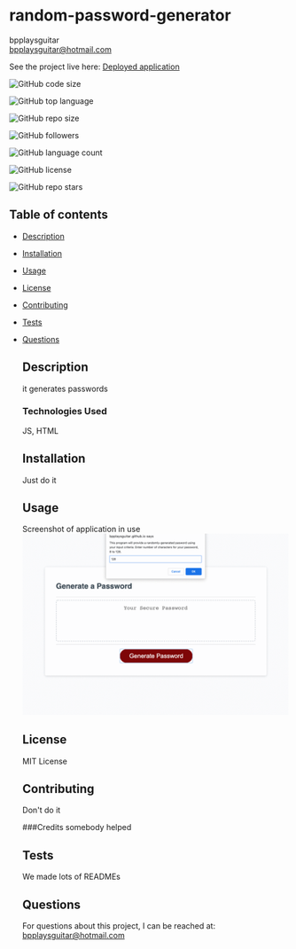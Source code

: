 # random-password-generator

  bpplaysguitar  
  bpplaysguitar@hotmail.com


  See the project live here:
  [Deployed application](https://bpplaysguitar.github.io/random-password-generator)

  ![GitHub code size](https://img.shields.io/github/languages/code-size/bpplaysguitar/random-password-generator?color=FF0000&logo=GitHub&logoColor=FF0000&style=for-the-badge)  

  ![GitHub top language](https://img.shields.io/github/languages/top/bpplaysguitar/random-password-generator?color=FF7F00&logo=GitHub&logoColor=FF7F00&style=for-the-badge)  

  ![GitHub repo size](https://img.shields.io/github/repo-size/bpplaysguitar/random-password-generator?color=FFFF00&logo=GitHub&logoColor=FFFF00&style=for-the-badge)  

  ![GitHub followers](https://img.shields.io/github/followers/bpplaysguitar?color=00FF00&logo=GitHub&logoColor=00FF00&style=for-the-badge)  

  ![GitHub language count](https://img.shields.io/github/languages/count/bpplaysguitar/random-password-generator?color=0000FF&logo=GitHub&logoColor=0000FF&style=for-the-badge)  

  ![GitHub license](https://img.shields.io/github/license/bpplaysguitar/random-password-generator?color=2E2B5F&logo=GitHub&logoColor=2E2B5F&style=for-the-badge)  

  ![GitHub repo stars](https://img.shields.io/github/stars/bpplaysguitar/random-password-generator?color=8B00FF&logo=GitHub&logoColor=8B00FF&style=for-the-badge)  

      
  ## Table of contents
* [Description](#description)
* [Installation](#installation)
* [Usage](#usage)
* [License](#license)
* [Contributing](#contributing)
* [Tests](#tests)
* [Questions](#questions)

  ## Description
  it generates passwords
      
  ### Technologies Used
  JS, HTML
      
      
  ## Installation
  Just do it
      

  ## Usage
  Screenshot of application in use
  ![random-password-generator](https://github.com/bpplaysguitar/random-password-generator/raw/main/assets/images/random-password-generator.gif)
      

  ## License
  MIT License

        
  ## Contributing
  Don't do it   
  
  ###Credits
  somebody helped  

  
  ## Tests
  We made lots of READMEs   


  ## Questions
  For questions about this project, I can be reached at:
  bpplaysguitar@hotmail.com  

